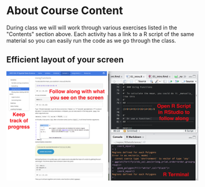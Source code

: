 # About Course Content

During class we will will work through various exercises listed in the "Contents" section above.  Each activity has a link to a R script of the same material so you can easily run the code as we go through the class.  

## Efficient layout of your screen

![](img/ScreenLayout_Arrows.png)
